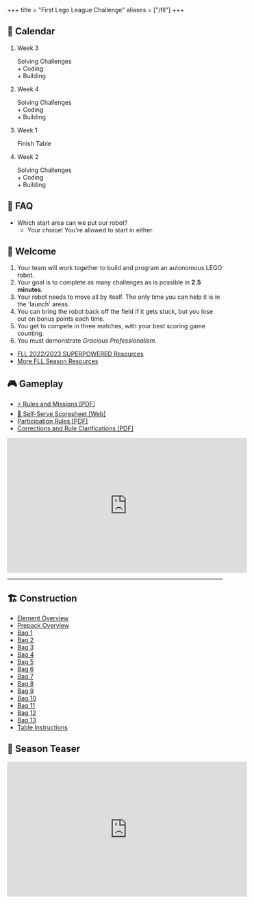 +++
title = "First Lego League Challenge"
aliases = ["/fll"]
+++

## 📅 Calendar

<ol role="list" class="calendar">
  <li>
    <p class="time">Week 3</p>
    <p>Solving Challenges<br/>+ Coding<br/>+ Building</p>
  </li>
  <li>
    <p class="time">Week 4</p>
    <p>Solving Challenges<br/>+ Coding<br/>+ Building</p>
  </li>
  <!-- <li>
    <p class="time">Week 5</p>
    <p>Competition<br/>with Prizes</p>
  </li> -->
  <li class="done">
    <p class="time">Week 1</p>
    <p>Finish Table</p>
  </li>
  <li>
    <p class="time">Week 2</p>
    <p>Solving Challenges<br/>+ Coding<br/>+ Building</p>
  </li>
</ol>

## 🤔 FAQ

* Which start area can we put our robot?
  * Your choice! You're allowed to start in either.

## 👋 Welcome

1. Your team will work together to build and program an autonomous LEGO robot.
2. Your goal is to complete as many challenges as is possible in <strong>2.5 minutes</strong>.
3. Your robot needs to move all by itself. The only time you can help it is in the 'launch' areas.
4. You can bring the robot back off the field if it gets stuck, but you lose out on bonus points each time.
5. You get to compete in three matches, with your best scoring game counting.
6. You must demonstrate <em>Gracious Professionalism</em>.

* [FLL 2022/2023 SUPERPOWERED Resources](https://www.firstinspires.org/resource-library/fll/challenge/challenge-and-resources)
* [More FLL Season Resources](https://www.firstlegoleague.org/season#resources)

## 🎮 Gameplay

* [⚡ Rules and Missions [PDF]](https://firstinspiresst01.blob.core.windows.net/first-energize/fll-challenge/fll-challenge-superpowered-robot-game-rulebook.pdf)
* [📝 Self-Serve Scoresheet [Web]](https://eventhub.firstinspires.org/scoresheet)
* [Participation Rules [PDF]](https://firstinspiresst01.blob.core.windows.net/first-forward/fll-challenge/fll-challenge-participation-rules.pdf)
* [Corrections and Rule Clarifications [PDF]](https://firstinspiresst01.blob.core.windows.net/season/challenge-updates.pdf)

<iframe loading="lazy" width="560" height="315" src="https://www.youtube-nocookie.com/embed/ILTjo0LHZQA" title="YouTube video player" frameborder="0" allow="accelerometer; autoplay; clipboard-write; encrypted-media; gyroscope; picture-in-picture" allowfullscreen></iframe>

---

## 🏗️ Construction

* [Element Overview](https://firstinspiresst01.blob.core.windows.net/first-energize/fll-challenge/building-instructions/enus/fll-challenge-superpowered-45820-eop-web-enus.pdf)
* [Prepack Overview](https://firstinspiresst01.blob.core.windows.net/first-energize/fll-challenge/building-instructions/enus/fll-challenge-superpowered-45820-model-pre-pack-web-enus.pdf)
* [Bag 1](https://firstinspiresst01.blob.core.windows.net/first-energize/fll-challenge/building-instructions/enus/fll-challenge-superpowered-45820-book1-web-enus.pdf)
* [Bag 2](https://firstinspiresst01.blob.core.windows.net/first-energize/fll-challenge/building-instructions/enus/fll-challenge-superpowered-45820-book2-web-enus.pdf)
* [Bag 3](https://firstinspiresst01.blob.core.windows.net/first-energize/fll-challenge/building-instructions/enus/fll-challenge-superpowered-45820-book3-web-enus.pdf)
* [Bag 4](https://firstinspiresst01.blob.core.windows.net/first-energize/fll-challenge/building-instructions/enus/fll-challenge-superpowered-45820-book4-web-enus.pdf)
* [Bag 5](https://firstinspiresst01.blob.core.windows.net/first-energize/fll-challenge/building-instructions/enus/fll-challenge-superpowered-45820-book5-web-enus.pdf)
* [Bag 6](https://firstinspiresst01.blob.core.windows.net/first-energize/fll-challenge/building-instructions/enus/fll-challenge-superpowered-45820-book6-web-enus.pdf)
* [Bag 7](https://firstinspiresst01.blob.core.windows.net/first-energize/fll-challenge/building-instructions/enus/fll-challenge-superpowered-45820-book7-web-enus.pdf)
* [Bag 8](https://firstinspiresst01.blob.core.windows.net/first-energize/fll-challenge/building-instructions/enus/fll-challenge-superpowered-45820-book8-web-enus.pdf)
* [Bag 9](https://firstinspiresst01.blob.core.windows.net/first-energize/fll-challenge/building-instructions/enus/fll-challenge-superpowered-45820-book9-web-enus.pdf)
* [Bag 10](https://firstinspiresst01.blob.core.windows.net/first-energize/fll-challenge/building-instructions/enus/fll-challenge-superpowered-45820-book10-web-enus.pdf)
* [Bag 11](https://firstinspiresst01.blob.core.windows.net/first-energize/fll-challenge/building-instructions/enus/fll-challenge-superpowered-45820-book11-web-enus.pdf)
* [Bag 12](https://firstinspiresst01.blob.core.windows.net/first-energize/fll-challenge/building-instructions/enus/fll-challenge-superpowered-45820-book12-web-enus.pdf)
* [Bag 13](https://firstinspiresst01.blob.core.windows.net/first-energize/fll-challenge/building-instructions/enus/fll-challenge-superpowered-45820-book13-web-enus.pdf)
* [Table Instructions](https://firstinspiresst01.blob.core.windows.net/first-energize/fll-challenge/fll-challenge-robot-game-table-building-instructions.pdf)

## 🍵 Season Teaser

<iframe loading="lazy" width="560" height="315" src="https://www.youtube-nocookie.com/embed/okR1AMFNV3Q" title="YouTube video player" frameborder="0" allow="accelerometer; autoplay; clipboard-write; encrypted-media; gyroscope; picture-in-picture" allowfullscreen></iframe>
